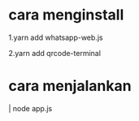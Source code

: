 # cara menginstall
<p> 1.yarn add whatsapp-web.js <p>
<p> 2.yarn add qrcode-terminal <p>
  
# cara menjalankan
  
<p> | node app.js <p>
